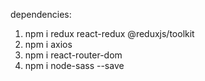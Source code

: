 dependencies:

1. npm i redux react-redux @reduxjs/toolkit
2. npm i axios
3. npm i react-router-dom
4. npm i node-sass --save
